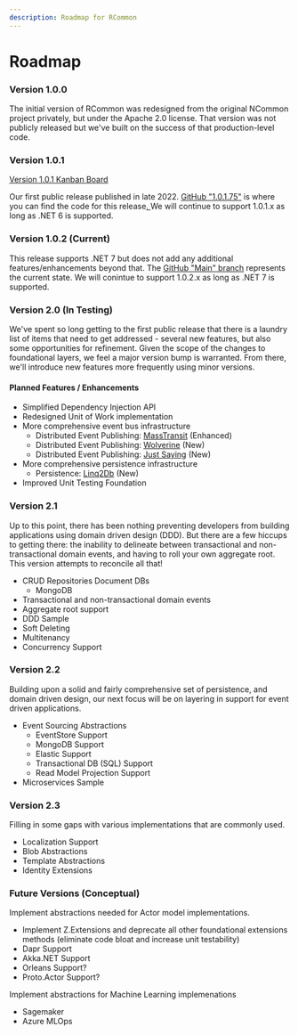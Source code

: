 ```yaml
---
description: Roadmap for RCommon
---
```


# Roadmap

### Version 1.0.0

The initial version of RCommon was redesigned from the original NCommon project privately, but under the Apache 2.0 license. That version was not publicly released but we've built on the success of that production-level code.&#x20;

### Version 1.0.1&#x20;

[Version 1.0.1 Kanban Board](https://github.com/RCommon-Team/RCommon/projects/1)

Our first public release published in late 2022. [GitHub "1.0.1.75"](https://github.com/RCommon-Team/RCommon) is where you can find the code for this release[. ](https://github.com/RCommon-Team/RCommon/tree/v1.0.1.75)We will continue to support 1.0.1.x as long as .NET 6 is supported.

### Version 1.0.2 (Current)

This release supports .NET 7 but does not add any additional features/enhancements beyond that. The [GitHub "Main" branch](https://github.com/RCommon-Team/RCommon/tree/main) represents the current state. We will conintue to support 1.0.2.x as long as .NET 7 is supported.&#x20;

### Version 2.0 (In Testing)

We've spent so long getting to the first public release that there is a laundry list of items that need to get addressed - several new features, but also some opportunities for refinement. Given the scope of the changes to foundational layers, we feel a major version bump is warranted.  From there, we'll introduce new features more frequently using minor versions.&#x20;

#### Planned Features / Enhancements

* Simplified Dependency Injection API
* Redesigned Unit of Work implementation
* More comprehensive event bus infrastructure
  * Distributed Event Publishing: [MassTransit](https://masstransit.io/) (Enhanced)
  * Distributed Event Publishing: [Wolverine](https://wolverine.netlify.app/) (New)
  * Distributed Event Publishing: [Just Saying](https://justeat.gitbook.io/justsaying/) (New)
* More comprehensive persistence infrastructure
  * Persistence: [Linq2Db](https://linq2db.github.io/index.html) (New)
* Improved Unit Testing Foundation

### Version 2.1

Up to this point, there has been nothing preventing developers from building applications using domain driven design (DDD). But there are a few hiccups to getting there: the inability to delineate between transactional and non-transactional domain events, and having to roll your own aggregate root. This version attempts to reconcile all that!

* CRUD Repositories Document DBs
  * MongoDB
* Transactional and non-transactional domain events
* Aggregate root support
* DDD Sample
* Soft Deleting
* Multitenancy
* Concurrency Support

### Version 2.2

Building upon a solid and fairly comprehensive set of persistence, and domain driven design, our next focus will be on layering in support for event driven applications.&#x20;

* Event Sourcing Abstractions
  * EventStore Support
  * MongoDB Support
  * Elastic Support
  * Transactional DB (SQL) Support
  * Read Model Projection Support
* Microservices Sample

### Version 2.3

Filling in some gaps with various implementations that are commonly used.&#x20;

* Localization Support
* Blob Abstractions
* Template Abstractions
* Identity Extensions

### Future Versions (Conceptual)

Implement abstractions needed for Actor model implementations.&#x20;

* Implement Z.Extensions and deprecate all other foundational extensions methods (eliminate code bloat and increase unit testability)
* Dapr Support
* Akka.NET Support
* Orleans Support?
* Proto.Actor Support?

Implement abstractions for Machine Learning implemenations

* Sagemaker
* Azure MLOps

